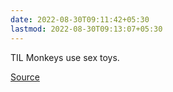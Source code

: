 ```yaml
---
date: 2022-08-30T09:11:42+05:30
lastmod: 2022-08-30T09:13:07+05:30
---
```


TIL Monkeys use sex toys. 

[Source](https://www.nytimes.com/2022/08/26/science/monkeys-sex-toys-masturbation.html?action=click&block=associated_collection_recirc&impression_id=7d8dc260-2815-11ed-b607-bf76a662a26d&index=0&pgtype=Article&region=footer)
